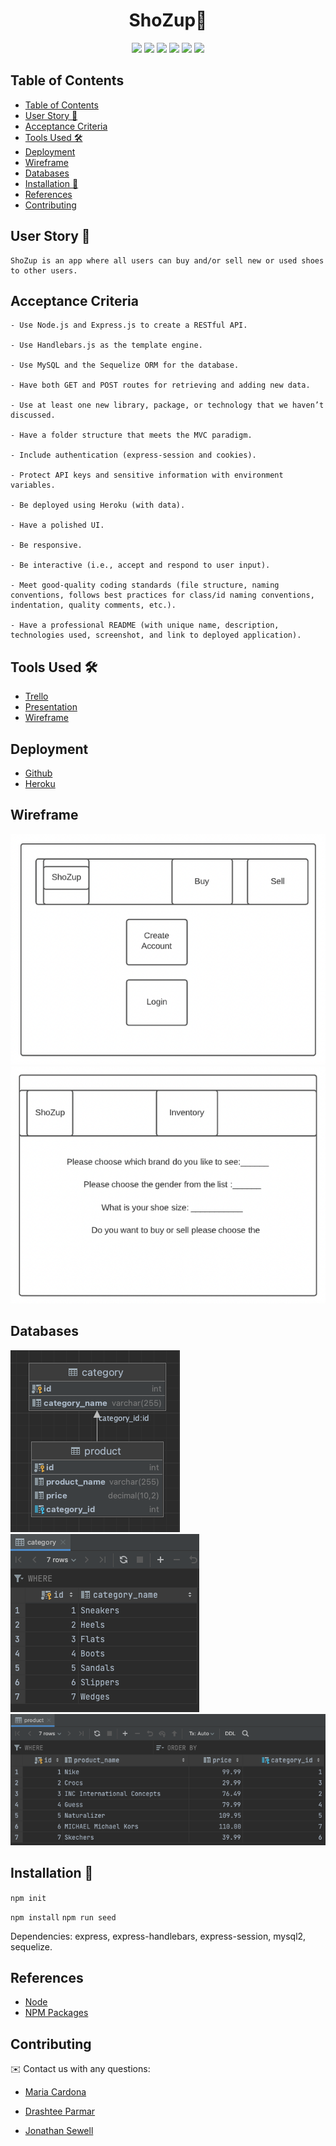 <h1 align="center"> ShoZup👟</h1>

<p align="center">
    <img src="https://img.shields.io/badge/javascript-yellow" />
    <img src="https://img.shields.io/badge/express-orange" />
    <img src="https://img.shields.io/badge/sequelize-blue"  />
    <img src="https://img.shields.io/badge/handlebars-red"  />
    <img src="https://img.shields.io/badge/mySQL-blue"  />
    <img src="https://img.shields.io/badge/dotenv-green" />
</p>

## Table of Contents
- [Table of Contents](#table-of-contents)
- [User Story 📖](#user-story-)
- [Acceptance Criteria](#acceptance-criteria)
- [Tools Used 🛠](#tools-used-)
- [Deployment](#deployment)
- [Wireframe](#wireframe)
- [Databases](#databases)
- [Installation 💾](#installation-)
- [References](#references)
- [Contributing](#contributing)


## User Story 📖

```
ShoZup is an app where all users can buy and/or sell new or used shoes to other users.
```
## Acceptance Criteria

```
- Use Node.js and Express.js to create a RESTful API.

- Use Handlebars.js as the template engine.

- Use MySQL and the Sequelize ORM for the database.

- Have both GET and POST routes for retrieving and adding new data.

- Use at least one new library, package, or technology that we haven’t discussed.

- Have a folder structure that meets the MVC paradigm.

- Include authentication (express-session and cookies).

- Protect API keys and sensitive information with environment variables.

- Be deployed using Heroku (with data).

- Have a polished UI.

- Be responsive.

- Be interactive (i.e., accept and respond to user input).

- Meet good-quality coding standards (file structure, naming conventions, follows best practices for class/id naming conventions, indentation, quality comments, etc.).

- Have a professional README (with unique name, description, technologies used, screenshot, and link to deployed application).
```

## Tools Used 🛠
- [Trello]()
- [Presentation]()
- [Wireframe]()


## Deployment

- [Github](https://github.com/dparmar32/ShoZup)
- [Heroku](https://shozup.herokuapp.com/)

## Wireframe
![Wireframe1](Pictures/Wireframe1.jpg)
![Wireframe2](Pictures/Wireframe2.jpg)

## Databases
![db_layout](Pictures/db_layout.jpg)
![catalog_table](Pictures/category_table.jpg)
![product_table](Pictures/product_table.jpg)

## Installation 💾   

`npm init`

`npm install`
`npm run seed`

Dependencies: express, express-handlebars, express-session, mysql2, sequelize.

## References
- [Node](https://nodejs.org/api/)
- [NPM Packages](https://www.npmjs.com/)
  
## Contributing
✉️ Contact us with any questions: 
* [Maria Cardona](https://github.com/mechas8703)

* [Drashtee Parmar](https://github.com/dparmar32)

* [Jonathan Sewell](https://github.com/jjsr17)
